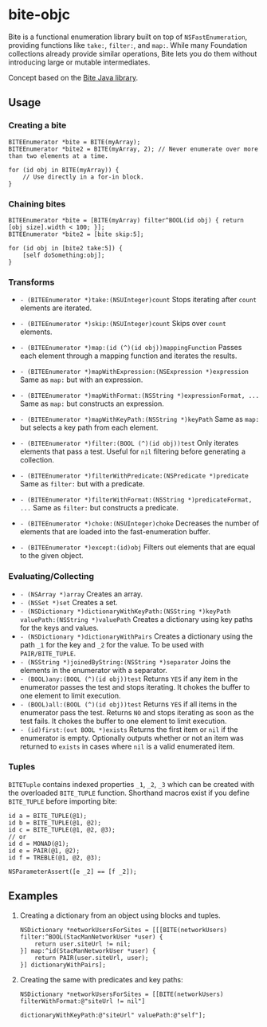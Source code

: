 # bite-objc

Bite is a functional enumeration library built on top of `NSFastEnumeration`, providing functions like `take:`, `filter:`, and `map:`. While many Foundation collections already provide similar operations, Bite lets you do them without introducing large or mutable intermediates.

Concept based on the [Bite Java library](https://bitbucket.org/balpha/bite/wiki/Home).

## Usage

### Creating a bite

```objc
BITEEnumerator *bite = BITE(myArray);
BITEEnumerator *bite2 = BITE(myArray, 2); // Never enumerate over more than two elements at a time.

for (id obj in BITE(myArray)) {
    // Use directly in a for-in block.
}
```

### Chaining bites

```objc
BITEEnumerator *bite = [BITE(myArray) filter^BOOL(id obj) { return [obj size].width < 100; }];
BITEEnumerator *bite2 = [bite skip:5];

for (id obj in [bite2 take:5]) {
    [self doSomething:obj];
}
```

### Transforms

- `- (BITEEnumerator *)take:(NSUInteger)count` Stops iterating after `count` elements are iterated.
- `- (BITEEnumerator *)skip:(NSUInteger)count` Skips over `count` elements.

- `- (BITEEnumerator *)map:(id (^)(id obj))mappingFunction` Passes each element through a mapping function and iterates the results.
- `- (BITEEnumerator *)mapWithExpression:(NSExpression *)expression` Same as `map:` but with an expression.
- `- (BITEEnumerator *)mapWithFormat:(NSString *)expressionFormat, ...` Same as `map:` but constructs an expression.
- `- (BITEEnumerator *)mapWithKeyPath:(NSString *)keyPath` Same as `map:` but selects a key path from each element.

- `- (BITEEnumerator *)filter:(BOOL (^)(id obj))test` Only iterates elements that pass a test.  Useful for `nil` filtering before generating a collection.
- `- (BITEEnumerator *)filterWithPredicate:(NSPredicate *)predicate` Same as `filter:` but with a predicate.
- `- (BITEEnumerator *)filterWithFormat:(NSString *)predicateFormat, ...` Same as `filter:` but constructs a predicate.
- `- (BITEEnumerator *)choke:(NSUInteger)choke` Decreases the number of elements that are loaded into the fast-enumeration buffer.
- `- (BITEEnumerator *)except:(id)obj` Filters out elements that are equal to the given object.

### Evaluating/Collecting

- `- (NSArray *)array` Creates an array.
- `- (NSSet *)set` Creates a set.
- `- (NSDictionary *)dictionaryWithKeyPath:(NSString *)keyPath valuePath:(NSString *)valuePath` Creates a dictionary using key paths for the keys and values.
- `- (NSDictionary *)dictionaryWithPairs` Creates a dictionary using the path `_1` for the key and `_2` for the value.  To be used with `PAIR/BITE_TUPLE`.
- `- (NSString *)joinedByString:(NSString *)separator` Joins the elements in the enumerator with a separator.
- `- (BOOL)any:(BOOL (^)(id obj))test` Returns `YES` if any item in the enumerator passes the test and stops iterating.  It chokes the buffer to one element to limit execution.
- `- (BOOL)all:(BOOL (^)(id obj))test` Returns `YES` if all items in the enumerator pass the test.  Returns `NO` and stops iterating as soon as the test fails.  It chokes the buffer to one element to limit execution.
- `- (id)first:(out BOOL *)exists` Returns the first item or `nil` if the enumerator is empty.  Optionally outputs whether or not an item was returned to `exists` in cases where `nil` is a valid enumerated item.

### Tuples

`BITETuple` contains indexed properties `_1`, `_2`, `_3` which can be created with the overloaded `BITE_TUPLE` function.  Shorthand macros exist if you define `BITE_TUPLE` before importing bite:

```objc
id a = BITE_TUPLE(@1);
id b = BITE_TUPLE(@1, @2);
id c = BITE_TUPLE(@1, @2, @3);
// or
id d = MONAD(@1);
id e = PAIR(@1, @2);
id f = TREBLE(@1, @2, @3);

NSParameterAssert([e _2] == [f _2]);
```

## Examples

1. Creating a dictionary from an object using blocks and tuples.

    ```objc
    NSDictionary *networkUsersForSites = [[[BITE(networkUsers) filter:^BOOL(StacManNetworkUser *user) {
        return user.siteUrl != nil;
    }] map:^id(StacManNetworkUser *user) {
        return PAIR(user.siteUrl, user);
    }] dictionaryWithPairs];
    ```
2. Creating the same with predicates and key paths:

    ```objc
    NSDictionary *networkUsersForSites = [[BITE(networkUsers) filterWithFormat:@"siteUrl != nil"]
                                                             dictionaryWithKeyPath:@"siteUrl" valuePath:@"self"];
    ```
